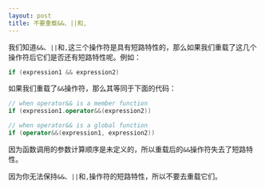```yaml
---
layout: post
title: 不要重载&&、||和,
---
```


我们知道`&&`、`||`和`,`这三个操作符是具有短路特性的，那么如果我们重载了这几个操作符后它们是否还有短路特性呢。例如：

```c++
if (expression1 && expression2)
```

如果我们重载了`&&`操作符，那么其等同于下面的代码：

```c++
// when operator&& is a member function
if (expression1.operator&&(expression2))

// when operator&& is a global function
if (operator&&(expression1, expression2))
```

因为函数调用的参数计算顺序是未定义的，所以重载后的`&&`操作符失去了短路特性。

因为你无法保持`&&`、`||`和`,`操作符的短路特性，所以不要去重载它们。
